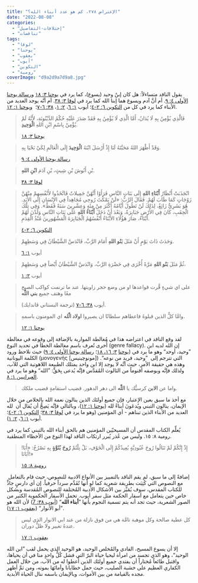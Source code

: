 ```yaml
---
title: "الإعتراض ٢٧٨، كم هو عدد أبناء الله؟"
date: "2022-08-08"
categories: 
  - "إختلافات-التفاصيل"
  - "تناقضات"
tags: 
  - "لوقا"
  - "يوحنا"
  - "يعقوب"
  - "أيوب"
  - "التكوين"
  - "رومية"
coverImage: "d9a2d9a7d9a8.jpg"
---
```


يقول الناقد متساءلاً: هل كان إبنٌ وحيد (يسوع)، كما يرد في [يوحنا ٣: ١٨](https://my.bible.com/bible/101/JHN.3.18) و[رسالة يوحنا الأولى ٤: ٩](https://my.bible.com/bible/101/1JN.4.9). أم أنَّ آدم ويسوع هما إبنا الله كما يرد في [لوقا ٣: ٣٨](https://my.bible.com/bible/101/LUK.3.38). أم أنَّه يوجد العديد من الأبناء كما يرد في كل من [التكوين ٦: ٢-٤](https://my.bible.com/bible/101/GEN.6.2-4)؛ أيوب [١: ٦](https://my.bible.com/bible/101/JOB.1.6)، [٢: ١](https://my.bible.com/bible/101/JOB.2.1)، [٣٨: ٦-٧](https://my.bible.com/bible/101/JOB.38.6-7)؛  و[يوحنا ١: ١٢](https://my.bible.com/bible/101/JHN.1.12).

> فَالَّذِي يُؤْمِنُ بِهِ لَا يُدَانُ، أَمَّا الَّذِي لَا يُؤْمِنُ بِهِ فَقَدْ صَدَرَ عَلَيْهِ حُكْمُ الدَّيْنُونَةِ، لأَنَّهُ لَمْ يُؤْمِنْ بِاسْمِ ابْنِ اللهِ **الْوَحِيدِ**.
> 
> [يوحنا ٣: ١٨](https://my.bible.com/bible/101/JHN.3.18)

> وَقَدْ أَظْهَرَ اللهُ مَحَبَّتَهُ لَنَا إِذْ أَرْسَلَ ابْنَهُ **الْوَحِيدَ** إِلَى الْعَالَمِ لِكَيْ نَحْيَا بِهِ.
> 
> [رسالة يوحنا الأولى ٤: ٩](https://my.bible.com/bible/101/1JN.4.9)

> بْنِ أَنُوشَ بْنِ شِيثٍ، بْنِ آدَمَ **ابْنِ اللهِ**.
> 
> [لوقا ٣: ٣٨](https://my.bible.com/bible/101/LUK.3.38)

> انْجَذَبَتْ أَنْظَارُ **أَبْنَاءِ اللهِ** إِلَى بَنَاتِ النَّاسِ فَرَأَوْا أَنَّهُنَّ جَمِيلاتٌ فَاتَّخَذُوا لأَنْفُسِهِمْ مِنْهُنَّ زَوْجَاتٍ كَمَا طَابَ لَهُمْ. فَقَالَ الرَّبُّ: «لَنْ يَمْكُثَ رُوحِي مُجَاهِداً فِي الإِنْسَانِ إِلَى الأَبَدِ. هُوَ بَشَرِيٌّ زَائِغٌ، لِذَلِكَ لَنْ تَطُولَ أَيَّامُهُ أَكْثَرَ مِنْ مِئَةٍ وَعِشْرِينَ سَنَةً فَقَطْ». وَفِي تِلْكَ الْحِقَبِ، كَانَ فِي الأَرْضِ جَبَابِرَةٌ، وَبَعْدَ أَنْ دَخَلَ **أَبْنَاءُ اللهِ** عَلَى بَنَاتِ النَّاسِ وَلَدْنَ لَهُمْ أَبْنَاءً، صَارَ هَؤُلَاءِ الأَبْنَاءُ أَنْفُسُهُمُ الْجَبَابِرَةَ الْمَشْهُورِينَ مُنْذُ الْقِدَمِ.
> 
> [التكوين ٦: ٢-٤](https://my.bible.com/bible/101/GEN.6.2-4)

> وَحَدَثَ ذَاتَ يَوْمٍ أَنْ مَثَلَ **بَنُو اللهِ** أَمَامَ الرَّبِّ، فَانْدَسَّ الشَّيْطَانُ فِي وَسَطِهِمْ.
> 
> أيوب [١: ٦](https://my.bible.com/bible/101/JOB.1.6)

> ثُمَّ مَثَلَ **بَنُو اللهِ** مَرَّةً أُخْرَى فِي حَضْرَةِ الرَّبِّ، وَانْدَسَّ الشَّيْطَانُ أَيْضاً فِي وَسَطِهِمْ،
> 
> أيوب [٢: ١](https://my.bible.com/bible/101/JOB.2.1)

> على اي شيءٍ قَّرت قواعدها او من وضع حجر زاويتها. عند ما ترنمت كواكب الصبح معًا وهتف جميع **بني اللّٰه**
> 
> أيوب [٣٨: ٦-٧](https://my.bible.com/bible/101/JOB.38.6-7) (ترجمة البستاني ڤاندايك).

> وامَّا كلُّ الذين قبلوهُ فاعطاهم سلطانًا ان يصيروا **اولاد الّٰله** اي المومنون باسمهِ.
> 
> [يوحنا ١: ١٢](https://my.bible.com/bible/101/JHN.1.12)

لقد وقع الناقد في اعتراضه هذا في مُغالطة المواربة بالإضافة إلى وقوعه في مغالطة أُخرى تُعرف باسم مغالطة الخطأ في تحديد النوع (genre fallacy). إن الله لديه ابن ”وحيد، أوحد“ وهو ما يرد في ([يوحنا](https://my.bible.com/bible/101/JHN.3.16-18) [٣: ١٦، ١٨](https://my.bible.com/bible/101/JHN.3.16-18)؛ [رسالة يوحنا الأولى ٤: ٩](https://my.bible.com/bible/101/1JN.4.9)) حيث نلاحظ ورود الكلمة اليونانية (μονογενής \[مونوچينيس\]) التي تترجم إلى  ”وحيد، فريد من نوعه“. وهذه هي حقيقة الأمر، حيث أنَّه لا يوجد إلا ابن واحد يمتلك الطبيعة اللاهوتية التي للآب، ولذلك فإنَّه وبوصفه أقنوماً من الثالوث المُقدَّس فإنَّه يُدعى بِحَقٍّ: ”الله“ وهو ما يرد في [العبرانيين ١: ٨](https://my.bible.com/bible/101/HEB.1.8).

> واما عن **الابن** كرسيُّك يا **اللّٰه** الى دهر الدهور. قضيب استقامةٍ قضيب ملكك.

مع أخذ ما سبق بعين الإعتبار، فإن جميع أولئك الذين ينالون نعمة الله بالخلاص من خلال الإيمان، ينالون التبني ويُدعَونَ أبناءً لله ([يوحنا ١: ١٢](https://my.bible.com/bible/101/JHN.1.12))، وبالتالي فإنَّه يَصِحُّ أن يُقال أن  لله العديد من الأبناء الذين تبناهم - أي المؤمنين (وهو ما يرد في [لوقا ٣: ٣٨](https://my.bible.com/bible/101/LUK.3.38)؛ [التكوين ٦: ٢-٤](https://my.bible.com/bible/101/GEN.6.2-4)؛ أيوب [١: ٦](https://my.bible.com/bible/101/JOB.1.6)، [٢: ١](https://my.bible.com/bible/101/JOB.2.1)).

يُعلِّم الكتاب المقدس أن المسيحيّين المؤمنين هم بالحق أبناء الله بالتبني كما يرد في رومية ٨: ١٥. وليس من عُذر يُبرر ارتكاب الناقد لهذا النوع من الأخطاء المنطقية.

> إِذْ إِنَّكُمْ لَمْ تَنَالُوا رُوحَ عُبُودِيَّةٍ يُعِيدُكُمْ إِلَى الْخَوْفِ، بَلْ نِلْتُمْ **رُوحَ** **بُنُوَّةٍ** بِهِ نَصْرُخُ: «أَبَا! أَبَانَا!»
> 
> [رومية ٨: ١٥](https://my.bible.com/bible/101/ROM.8.15)

 إضافةً إلى ما سبق، لم يقم الناقد بالتمييز بين الأنواع الادبية للنصوص، حيث قام بالتعامل مع النصوص التي كُتِبَت بطريقة شعرية كما لو أنها تُقَدِّم سرداً حرفياً. إن أي دارسٍ جادٍّ للكتاب المقدس، سوف يُمَيِّز بين الأشكال الأدبية المُختلفة للنصوص المُقدسة وبشكل خاص حين يتعامل مع أسفار الحكمة مثل سفر أيوب. تحمل الأسفار الحكموية الكثير من الصور الشعرية، حيث تجد أنه يتم تسمية النجوم بأنها ”**أبناء الله**“ ([أيوب ٣٨: 7](https://my.bible.com/bible/101/JOB.38.7)) لأن الله هو ”أبو الأنوار“ ([يعقوب ١: ١٧](https://my.bible.com/bible/101/JAS.1.17)).

> كل عطية صالحة وكل موهبة تامَّة هي من فوق نازلة من عند ابي الانوار الذي ليس عندهُ تغيير ولا ظلُّ دوران.
> 
> [يعقوب ١: ١٧](https://my.bible.com/bible/101/JAS.1.17)

إلا أن يسوع المسيح، الفادي والمُخلص الوحيد، هو الوحيد الذي يحمل لقب ”ابن الله الوحيد“، وهو الذي تجسد من امرأة ليحيا حياة البرّ التي فشل كُلُّ واحدٍ منا في أن يحياها، واقتبل طائعاً مُختاراً أن يفتدي جميع أولئك الذين أُعطوا له من الآب، من خلال العمل الكفاري العظيم على خشبة الصليب، حيث حمل خطايانا وأماتَهَا بموته، ومن ثمَّ أظهر مجده بالقيامة من بين الأموات، وبالإيمان باسمه ننال الحياة الأبدية.
